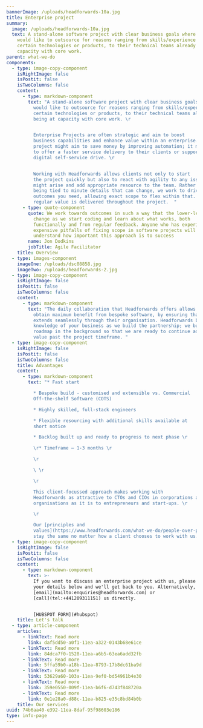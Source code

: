 ```yaml
---
bannerImage: /uploads/headforwards-10a.jpg
title: Enterprise project
summary:
  image: /uploads/headforwards-10a.jpg
  text: A stand-alone software project with clear business goals where the client
    would like to outsource for reasons ranging from skills/experience in
    certain technologies or products, to their technical teams already being at
    capacity with core work.
parent: what-we-do
components:
  - type: image-copy-component
    isRightImage: false
    isPostit: false
    isTwoColumns: false
    content:
      - type: markdown-component
        text: "A stand-alone software project with clear business goals where the client
          would like to outsource for reasons ranging from skills/experience in
          certain technologies or products, to their technical teams already
          being at capacity with core work. \r


          Enterprise Projects are often strategic and aim to boost
          business capabilities and enhance value within an enterprise. The
          project might aim to save money by improving automation; it might aim
          to offer a faster service delivery to their clients or support a
          digital self-service drive. \r


          Working with Headforwards allows clients not only to start
          the project quickly but also to react with agility to any issues that
          might arise and add appropriate resource to the team. Rather than
          being tied to minute details that can change, we work to drive the
          outcomes you need, allowing exact scope to flex within that. We ensure
          regular value is delivered throughout the project.  "
      - type: quote-component
        quote: We work towards outcomes in such a way that the lower-level details can
          change as we start coding and learn about what works, both
          functionally and from regular feedback. Anyone who has experienced the
          expensive pitfalls of fixing scope in software projects will
          understand how important this approach is to success
        name: Jon Dodkins
        jobTitle: Agile Facilitator
    title: Overview
  - type: images-component
    imageOne: /uploads/dsc08858.jpg
    imageTwo: /uploads/headforwards-2.jpg
  - type: image-copy-component
    isRightImage: false
    isPostit: false
    isTwoColumns: false
    content:
      - type: markdown-component
        text: "The daily collaboration that Headforwards offers allows enterprises to
          obtain maximum benefit from bespoke software, by ensuring that it
          extends seamlessly through their organisation. Headforwards build a
          knowledge of your business as we build the partnership; we build a
          roadmap in the background so that we are ready to continue adding
          value past the project timeframe. "
  - type: image-copy-component
    isRightImage: false
    isPostit: false
    isTwoColumns: false
    title: Advantages
    content:
      - type: markdown-component
        text: "* Fast start

          * Bespoke build - customised and extensible vs. Commercial
          Off-the-shelf Software (COTS)

          * Highly skilled, full-stack engineers

          * Flexible resourcing with additional skills available at
          short notice

          * Backlog built up and ready to progress to next phase \r

          \r* Timeframe – 1-3 months \r

          \r

          \ \r

          \r

          This client-focussed approach makes working with
          Headforwards as attractive to CTOs and CIOs in corporations and
          organisations as it is to entrepreneurs and start-ups. \r

          \r

          Our [principles and
          values](https://www.headforwards.com/what-we-do/people-over-process/)
          stay the same no matter how a client chooses to work with us. "
  - type: image-copy-component
    isRightImage: false
    isPostit: false
    isTwoColumns: false
    content:
      - type: markdown-component
        text: >-
          If you want to discuss an enterprise project with us, please fill out
          your details below and we'll get back to you. Alternatively, you can
          [email](mailto:enquiries@headforwards.com) or
          [call](tel:+441209311151) us directly.


          [HUBSPOT FORM](#hubspot)
    title: Let's talk
  - type: article-component
    articles:
      - linkText: Read more
        link: daf5dd50-a0f1-11ea-a322-0143b68e61ce
      - linkText: Read more
        link: 84dca7f0-1528-11ea-a6b5-63ea6add32fb
      - linkText: Read more
        link: 5ffa59b0-a18b-11ea-8793-17b8dc61ba9d
      - linkText: Read more
        link: 53629a60-103a-11ea-9ef0-bd54961b4e30
      - linkText: Read more
        link: 359e0550-009f-11ea-b6f6-d743f848720a
      - linkText: Read more
        link: 0e1e28a0-d88c-11ea-b825-e35c8bd84b0b
    title: Our services
uuid: 74b6aa40-e392-11ea-8daf-95f98603e186
type: info-page
---
```

